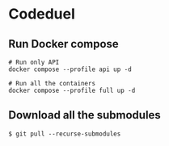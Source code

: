 # Codeduel

## Run Docker compose

```
# Run only API
docker compose --profile api up -d

# Run all the containers
docker compose --profile full up -d
```

## Download all the submodules

```
$ git pull --recurse-submodules
```
